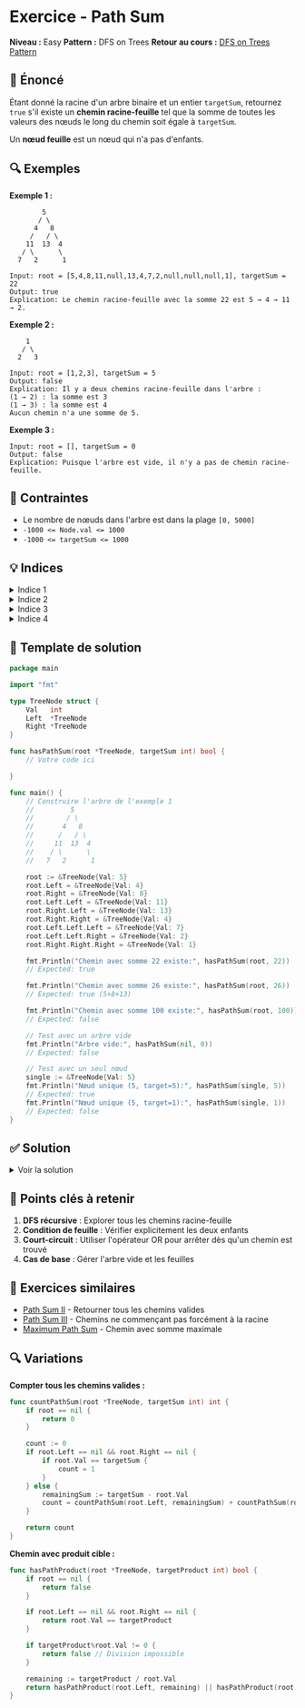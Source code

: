 # Exercice - Path Sum

**Niveau :** Easy
**Pattern :** DFS on Trees
**Retour au cours :** [DFS on Trees Pattern](../../courses/05-dfs-tree.md)

## 📝 Énoncé

Étant donné la racine d'un arbre binaire et un entier `targetSum`, retournez `true` s'il existe un **chemin racine-feuille** tel que la somme de toutes les valeurs des nœuds le long du chemin soit égale à `targetSum`.

Un **nœud feuille** est un nœud qui n'a pas d'enfants.

## 🔍 Exemples

**Exemple 1 :**
```
        5
       / \
      4   8
     /   / \
    11  13  4
   / \      \
  7   2      1

Input: root = [5,4,8,11,null,13,4,7,2,null,null,null,1], targetSum = 22
Output: true
Explication: Le chemin racine-feuille avec la somme 22 est 5 → 4 → 11 → 2.
```

**Exemple 2 :**
```
    1
   / \
  2   3

Input: root = [1,2,3], targetSum = 5
Output: false
Explication: Il y a deux chemins racine-feuille dans l'arbre :
(1 → 2) : la somme est 3
(1 → 3) : la somme est 4
Aucun chemin n'a une somme de 5.
```

**Exemple 3 :**
```
Input: root = [], targetSum = 0
Output: false
Explication: Puisque l'arbre est vide, il n'y a pas de chemin racine-feuille.
```

## 🎯 Contraintes

- Le nombre de nœuds dans l'arbre est dans la plage `[0, 5000]`
- `-1000 <= Node.val <= 1000`
- `-1000 <= targetSum <= 1000`

## 💡 Indices

<details>
<summary>Indice 1</summary>

C'est un problème classique de **DFS récursive**. Pour chaque nœud, soustrayez sa valeur de `targetSum` et continuez la recherche.

</details>

<details>
<summary>Indice 2</summary>

Cas de base : si vous atteignez une feuille, vérifiez si la valeur du nœud est égale au `targetSum` restant.

</details>

<details>
<summary>Indice 3</summary>

Un nœud feuille est défini par `node.Left == nil && node.Right == nil`.

</details>

<details>
<summary>Indice 4</summary>

Utilisez l'opérateur OR logique : retournez `true` si au moins un des sous-arbres contient un chemin valide.

</details>

## 🔨 Template de solution

```go
package main

import "fmt"

type TreeNode struct {
    Val   int
    Left  *TreeNode
    Right *TreeNode
}

func hasPathSum(root *TreeNode, targetSum int) bool {
    // Votre code ici

}

func main() {
    // Construire l'arbre de l'exemple 1
    //         5
    //        / \
    //       4   8
    //      /   / \
    //     11  13  4
    //    / \      \
    //   7   2      1

    root := &TreeNode{Val: 5}
    root.Left = &TreeNode{Val: 4}
    root.Right = &TreeNode{Val: 8}
    root.Left.Left = &TreeNode{Val: 11}
    root.Right.Left = &TreeNode{Val: 13}
    root.Right.Right = &TreeNode{Val: 4}
    root.Left.Left.Left = &TreeNode{Val: 7}
    root.Left.Left.Right = &TreeNode{Val: 2}
    root.Right.Right.Right = &TreeNode{Val: 1}

    fmt.Println("Chemin avec somme 22 existe:", hasPathSum(root, 22))
    // Expected: true

    fmt.Println("Chemin avec somme 26 existe:", hasPathSum(root, 26))
    // Expected: true (5+8+13)

    fmt.Println("Chemin avec somme 100 existe:", hasPathSum(root, 100))
    // Expected: false

    // Test avec un arbre vide
    fmt.Println("Arbre vide:", hasPathSum(nil, 0))
    // Expected: false

    // Test avec un seul nœud
    single := &TreeNode{Val: 5}
    fmt.Println("Nœud unique (5, target=5):", hasPathSum(single, 5))
    // Expected: true
    fmt.Println("Nœud unique (5, target=1):", hasPathSum(single, 1))
    // Expected: false
}
```

## ✅ Solution

<details>
<summary>Voir la solution</summary>

```go
func hasPathSum(root *TreeNode, targetSum int) bool {
    if root == nil {
        return false
    }

    // Si c'est une feuille, vérifier si la somme correspond
    if root.Left == nil && root.Right == nil {
        return root.Val == targetSum
    }

    // Chercher dans les sous-arbres avec la somme mise à jour
    remainingSum := targetSum - root.Val
    return hasPathSum(root.Left, remainingSum) || hasPathSum(root.Right, remainingSum)
}
```

**Version alternative avec somme courante :**

```go
func hasPathSum(root *TreeNode, targetSum int) bool {
    return dfs(root, 0, targetSum)
}

func dfs(node *TreeNode, currentSum, targetSum int) bool {
    if node == nil {
        return false
    }

    currentSum += node.Val

    // Si c'est une feuille, vérifier la somme
    if node.Left == nil && node.Right == nil {
        return currentSum == targetSum
    }

    // Explorer les enfants
    return dfs(node.Left, currentSum, targetSum) || dfs(node.Right, currentSum, targetSum)
}
```

**Version itérative avec stack :**

```go
func hasPathSum(root *TreeNode, targetSum int) bool {
    if root == nil {
        return false
    }

    type pair struct {
        node *TreeNode
        sum  int
    }

    stack := []pair{{root, targetSum - root.Val}}

    for len(stack) > 0 {
        current := stack[len(stack)-1]
        stack = stack[:len(stack)-1]

        node := current.node
        remainingSum := current.sum

        // Si c'est une feuille, vérifier la somme
        if node.Left == nil && node.Right == nil {
            if remainingSum == 0 {
                return true
            }
        }

        // Ajouter les enfants à la stack
        if node.Right != nil {
            stack = append(stack, pair{node.Right, remainingSum - node.Right.Val})
        }
        if node.Left != nil {
            stack = append(stack, pair{node.Left, remainingSum - node.Left.Val})
        }
    }

    return false
}
```

**Simulation pour l'arbre d'exemple avec targetSum = 22 :**

```
hasPathSum(5, 22):
  5 n'est pas une feuille
  remainingSum = 22 - 5 = 17

  hasPathSum(4, 17):  // sous-arbre gauche
    4 n'est pas une feuille
    remainingSum = 17 - 4 = 13

    hasPathSum(11, 13):
      11 n'est pas une feuille
      remainingSum = 13 - 11 = 2

      hasPathSum(7, 2):  // sous-arbre gauche
        7 est une feuille
        7 ≠ 2 → false

      hasPathSum(2, 2):  // sous-arbre droit
        2 est une feuille
        2 = 2 → true ✓

      return true (car au moins un sous-arbre retourne true)
    return true
  return true

Résultat: true
```

**Complexité :**
- Temps : O(N) où N = nombre de nœuds
  - Dans le pire cas, on visite tous les nœuds (pas de chemin valide trouvé)
- Espace : O(H) où H = hauteur de l'arbre (pile de récursion)
  - Meilleur cas (arbre équilibré) : O(log N)
  - Pire cas (arbre dégénéré) : O(N)

**Points critiques :**
1. **Condition de feuille** : `node.Left == nil && node.Right == nil`
2. **Mise à jour de la somme** : Soustraire la valeur courante
3. **Court-circuit OR** : Dès qu'un chemin est trouvé, on peut retourner `true`
4. **Arbre vide** : Retourner `false` même si `targetSum = 0`

</details>

## 🎯 Points clés à retenir

1. **DFS récursive** : Explorer tous les chemins racine-feuille
2. **Condition de feuille** : Vérifier explicitement les deux enfants
3. **Court-circuit** : Utiliser l'opérateur OR pour arrêter dès qu'un chemin est trouvé
4. **Cas de base** : Gérer l'arbre vide et les feuilles

## 🚀 Exercices similaires

- [Path Sum II](../medium/path-sum-ii.md) - Retourner tous les chemins valides
- [Path Sum III](../medium/path-sum-iii.md) - Chemins ne commençant pas forcément à la racine
- [Maximum Path Sum](../hard/max-path-sum.md) - Chemin avec somme maximale

## 🔍 Variations

**Compter tous les chemins valides :**
```go
func countPathSum(root *TreeNode, targetSum int) int {
    if root == nil {
        return 0
    }

    count := 0
    if root.Left == nil && root.Right == nil {
        if root.Val == targetSum {
            count = 1
        }
    } else {
        remainingSum := targetSum - root.Val
        count = countPathSum(root.Left, remainingSum) + countPathSum(root.Right, remainingSum)
    }

    return count
}
```

**Chemin avec produit cible :**
```go
func hasPathProduct(root *TreeNode, targetProduct int) bool {
    if root == nil {
        return false
    }

    if root.Left == nil && root.Right == nil {
        return root.Val == targetProduct
    }

    if targetProduct%root.Val != 0 {
        return false // Division impossible
    }

    remaining := targetProduct / root.Val
    return hasPathProduct(root.Left, remaining) || hasPathProduct(root.Right, remaining)
}
```